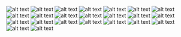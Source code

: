 ![alt text](https://github.com/lana-m-G/Fagin-collection/blob/master/objects/images/img004%20(1).jpg "Holocaust survivor sees lesson lost by students")
![alt text](https://github.com/lana-m-G/Fagin-collection/blob/master/objects/images/img004.jpg "Holocaust is not just a Jewish matter")
![alt text](https://github.com/lana-m-G/Fagin-collection/blob/master/objects/images/img005%20(1).jpg "A hand in history")
![alt text](https://github.com/lana-m-G/Fagin-collection/blob/master/objects/images/img006%20(1).jpg "A hand in history + extra clips")
![alt text](https://github.com/lana-m-G/Fagin-collection/blob/master/objects/images/img011.jpg "One candle for each million")
![alt text](https://github.com/lana-m-G/Fagin-collection/blob/master/objects/images/img012.jpg "One candle for each million, Pt.2")
![alt text](https://github.com/lana-m-G/Fagin-collection/blob/master/objects/images/img013.jpg "I am always so touched when you speak...")
![alt text](https://github.com/lana-m-G/Fagin-collection/blob/master/objects/images/img014.jpg "On behalf of the Young Leadership Council of the Greater Miami Jewish Federation...")
![alt text](https://github.com/lana-m-G/Fagin-collection/blob/master/objects/images/img015.jpg "I wish to thank you for taking the time...")
![alt text](https://github.com/lana-m-G/Fagin-collection/blob/master/objects/images/img016.jpg "I wish to thank you for taking the time...Pt.2")
![alt text](https://github.com/lana-m-G/Fagin-collection/blob/master/objects/images/img017.jpg "We were delighted to have interviewed you...")
![alt text](https://github.com/lana-m-G/Fagin-collection/blob/master/objects/images/img018.jpg "I heard the pain, disappointment, frustration and sadness in your voice...")
![alt text](https://github.com/lana-m-G/Fagin-collection/blob/master/objects/images/img019.jpg "I heard the pain, disappointment, frustration and sadness in your voice...Pt.2")
![alt text](https://github.com/lana-m-G/Fagin-collection/blob/master/objects/images/img020.jpg "I heard the pain, disappointment, frustration and sadness in your voice...Pt.3")
![alt text](https://github.com/lana-m-G/Fagin-collection/blob/master/objects/images/img023.jpg "Helen Fagin receives Holocaust Award")
![alt text](https://github.com/lana-m-G/Fagin-collection/blob/master/objects/images/img028.jpg "Services remember 1938 Nazi rampage")
![alt text](https://github.com/lana-m-G/Fagin-collection/blob/master/objects/images/img029.jpg "Survivors of Holocaust share the painful past")
![alt text](https://github.com/lana-m-G/Fagin-collection/blob/master/objects/images/img030.jpg "Survivors of Holocaust share the painful past, Pt.2")
![alt text](https://github.com/lana-m-G/Fagin-collection/blob/master/objects/images/img033.jpg "Six candles for six million victims, as survivor remembers Holocaust")
![alt text](https://github.com/lana-m-G/Fagin-collection/blob/master/objects/images/img034.jpg "On behalf of President Reagan...")
![alt text](https://github.com/lana-m-G/Fagin-collection/blob/master/objects/images/img035.jpg "...something we needed to hear...")
![alt text](https://github.com/lana-m-G/Fagin-collection/blob/master/objects/images/img037.jpg "I wish to confirm the date on Sunday, October 16 at 4:00 p.m...")
![alt text](https://github.com/lana-m-G/Fagin-collection/blob/master/objects/images/img039.jpg "A long overdue hello!")
